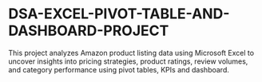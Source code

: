 # DSA-EXCEL-PIVOT-TABLE-AND-DASHBOARD-PROJECT
This project analyzes Amazon product listing data using Microsoft Excel to uncover insights into pricing strategies, product ratings, review volumes, and category performance using pivot tables, KPIs and dashboard.

